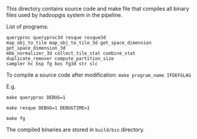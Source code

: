 This directory contains source code and make file that compiles all binary files used by hadoopgis system in the pipeline.

List of programs:
```
queryproc queryproc3d resque resque3d
map_obj_to_tile map_obj_to_tile_3d get_space_dimension
get_space_dimension_3d
mbb_normalizer_3d collect_tile_stat combine_stat
duplicate_remover compute_partition_size
sampler hc bsp fg bos fg3d str slc
```

To compile a source code after modification:
```make program_name IFDEFGLAG```

E.g. 

```make queryproc DEBUG=1```

```make resque DEBUG=1 DEBUGTIME=1```

```make fg```

The compiled binaries are stored in `build/bin` directory.
